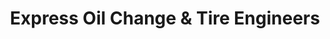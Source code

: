 ---
title: "Express Oil Change & Tire Engineers"
url: /decatur/express-oil-change-und-tire-engineers-6th-avenue-southeast/
shop: Reifen
---